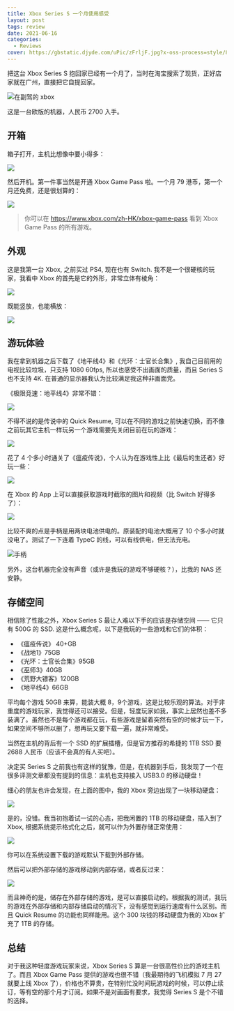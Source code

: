 ```yaml
---
title: Xbox Series S 一个月使用感受
layout: post
tags: review
date: 2021-06-16
categories:
  - Reviews
cover: https://gbstatic.djyde.com/uPic/zFrljF.jpg?x-oss-process=style/80
---
```


把这台 Xbox Series S 抱回家已经有一个月了，当时在淘宝搜索了现货，正好店家就在广州，直接把它自提回家。

![在副驾的 xbox](https://gbstatic.djyde.com/uPic/MI6cuG.png?x-oss-process=style/80)

这是一台欧版的机器，人民币 2700 入手。

## 开箱

箱子打开，主机比想像中要小得多：

![](https://gbstatic.djyde.com/uPic/3mrXT3.jpg?x-oss-process=style/80)

然后开机。第一件事当然是开通 Xbox Game Pass 啦。一个月 79 港币，第一个月还免费，还是很划算的：

![](https://gbstatic.djyde.com/uPic/S9t5XR.jpg?x-oss-process=style/80)

> 你可以在 https://www.xbox.com/zh-HK/xbox-game-pass 看到 Xbox Game Pass 的所有游戏。

## 外观

这是我第一台 Xbox, 之前买过 PS4, 现在也有 Switch. 我不是一个很硬核的玩家，我看中 Xbox 的首先是它的外形，非常立体有棱角：

![](https://gbstatic.djyde.com/uPic/qqAfZx.jpg?x-oss-process=style/80)

既能竖放，也能横放：

![](https://gbstatic.djyde.com/uPic/BH4zwq.jpg?x-oss-process=style/80)


## 游玩体验

我在拿到机器之后下载了《地平线4》和《光环：士官长合集》, 我自己目前用的电视比较垃圾，只支持 1080 60fps, 所以也感受不出画面的质量，而且 Series S 也不支持 4K. 在普通的显示器我认为比较满足我这种非画面党。

《极限竞速：地平线4》非常不错：

![](https://gbstatic.djyde.com/uPic/EVbJuw.png?x-oss-process=style/80)

不得不说的是传说中的 Quick Resume, 可以在不同的游戏之前快速切换，而不像之前玩其它主机一样玩另一个游戏需要先关闭目前在玩的游戏：

![](https://gbstatic.djyde.com/uPic/5xXrEd.jpg?x-oss-process=style/80)

花了 4 个多小时通关了《瘟疫传说》，个人认为在游戏性上比《最后的生还者》好玩一些：

![](https://gbstatic.djyde.com/uPic/hE4Fgk.PNG?x-oss-process=style/80)

在 Xbox 的 App 上可以直接获取游戏时截取的图片和视频（比 Switch 好得多了）：

![](https://gbstatic.djyde.com/uPic/gaDD09.PNG?x-oss-process=style/80)

比较不爽的点是手柄是用两块电池供电的。原装配的电池大概用了 10 个多小时就没电了。测试了一下连着 TypeC 的线，可以有线供电，但无法充电。

![手柄](https://gbstatic.djyde.com/uPic/m0zM0t.jpg?x-oss-process=style/80)

另外，这台机器完全没有声音（或许是我玩的游戏不够硬核？），比我的 NAS 还安静。

## 存储空间

相信除了性能之外，Xbox Series S 最让人难以下手的应该是存储空间 —— 它只有 500G 的 SSD. 这是什么概念呢，以下是我玩的一些游戏和它们的体积：

- 《瘟疫传说》 40+GB
- 《战地1》75GB
- 《光环：士官长合集》95GB
- 《巫师3》40GB
- 《荒野大镖客》120GB
- 《地平线4》66GB

平均每个游戏 50GB 来算，能装大概 8，9个游戏，这是比较乐观的算法。对于非重度的游戏玩家，我觉得还可以接受。但是，轻度玩家如我，事实上居然也差不多装满了。虽然也不是每个游戏都在玩，有些游戏是留着突然有空的时候才玩一下，如果空间不够所以删了，想再玩又要下载一遍，就非常难受。

当然在主机的背后有一个 SSD 的扩展插槽，但是官方推荐的希捷的 1TB SSD 要 2688 人民币（应该不会真的有人买吧）。

决定买 Series S 之前我也有这样的犹豫，但是，在机器到手后，我发现了一个在很多评测文章都没有提到的信息：主机也支持接入 USB3.0 的移动硬盘！

细心的朋友也许会发现，在上面的图中，我的 Xbox 旁边出现了一块移动硬盘：

![](https://gbstatic.djyde.com/uPic/g59nzU.jpg?x-oss-process=style/80)

是的，没错。我当初抱着试一试的心态，把我闲置的 1TB 的移动硬盘，插入到了 Xbox, 根据系统提示格式化之后，就可以作为外置存储正常使用：

![](https://gbstatic.djyde.com/uPic/M6SXZ1.jpg?x-oss-process=style/80)

你可以在系统设置下载的游戏默认下载到外部存储。

然后可以把外部存储的游戏移动到内部存储，或者反过来：

![](https://gbstatic.djyde.com/uPic/6UoJOk.jpg?x-oss-process=style/80)

而且神奇的是，储存在外部存储的游戏，是可以直接启动的。根据我的测试，我玩的游戏在外部存储和内部存储启动的情况下，没有感觉到运行速度有什么区别。而且 Quick Resume 的功能也同样能用。这个 300 块钱的移动硬盘为我的 Xbox 扩充了 1TB 的存储。

## 总结

对于我这种轻度游戏玩家来说，Xbox Series S 算是一台很高性价比的游戏主机了。而且 Xbox Game Pass 提供的游戏也很不错（我最期待的飞机模拟 7 月 27 就要上线 Xbox 了），价格也不算贵，在特别忙没时间玩游戏的时候，可以停止续订，等有空的那个月才订阅。如果不是对画面有要求，我觉得 Series S 是个不错的选择。
